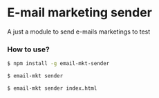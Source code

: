 # E-mail marketing sender
A just a module to send e-mails marketings to test

### How to use?

```sh
$ npm install -g email-mkt-sender
```

```sh
$ email-mkt sender
```

```sh
$ email-mkt sender index.html
```

